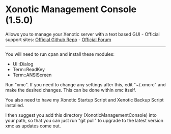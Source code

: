 # Xonotic Management Console (1.5.0)
Allows you to manage your Xenotic server with a text based GUI -  Official support sites: [Official Github Repo](https://github.com/fstltna/XenoticManagementConsole) - [Official Forum](https://fps.gameplayer.club/index.php/forum/server-utilities)

---

You will need to run cpan and install these modules:

- UI::Dialog
- Term::ReadKey
- Term::ANSIScreen

Run "xmc". If you need to change any settings after this, edit "~/.xmcrc" and make the desired changes. This can be done within xmc itself.

You also need to have my Xonotic Startup Script and Xenotic Backup Script installed.

I then suggest you add this directory (XonoticManagementConsole) into your path, so that you can just run "git pull" to upgrade to the latest version xmc as updates come out.

